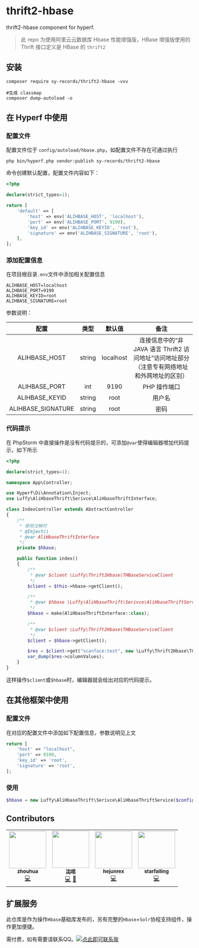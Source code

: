 # thrift2-hbase
thrift2-hbase component for hyperf.

> 此 repo 为使用阿里云云数据库 Hbase 性能增强版，HBase 增强版使用的 Thrift 接口定义是 HBase 的 `thrift2`

## 安装

```shell
composer require sy-records/thrift2-hbase -vvv

#生成 classmap
composer dump-autoload -o
```

## 在 Hyperf 中使用

### 配置文件

配置文件位于 `config/autoload/hbase.php`，如配置文件不存在可通过执行

```shell
php bin/hyperf.php vendor:publish sy-records/thrift2-hbase
```

命令创建默认配置，配置文件内容如下：

```php
<?php

declare(strict_types=1);

return [
    'default' => [
        'host' => env('ALIHBASE_HOST', 'localhost'),
        'port' => env('ALIHBASE_PORT', 9190),
        'key_id' => env('ALIHBASE_KEYID', 'root'),
        'signature' => env('ALIHBASE_SIGNATURE', 'root'),
    ],
];
```

### 添加配置信息

在项目根目录`.env`文件中添加相关配置信息

```dotenv
ALIHBASE_HOST=localhost
ALIHBASE_PORT=9190
ALIHBASE_KEYID=root
ALIHBASE_SIGNATURE=root
```

参数说明：

|        配置        |  类型  |  默认值   |                             备注                             |
| :----------------: | :----: | :-------: | :----------------------------------------------------------: |
|   ALIHBASE_HOST    | string | localhost | 连接信息中的“非 JAVA 语言 Thrift2 访问地址”访问地址部分（注意专有网络地址和外网地址的区别） |
|   ALIHBASE_PORT    |  int   |   9190    |                         PHP 操作端口                         |
|   ALIHBASE_KEYID   | string |   root    |                            用户名                            |
| ALIHBASE_SIGNATURE | string |   root    |                             密码                             |

### 代码提示

在 PhpStorm 中直接操作是没有代码提示的，可添加`@var`使得编辑器增加代码提示，如下所示

```php
<?php

declare(strict_types=1);

namespace App\Controller;

use Hyperf\Di\Annotation\Inject;
use Luffy\AliHbaseThrift\Serivce\AliHbaseThriftInterface;

class IndexController extends AbstractController
{
    /**
     * 使用注解时
     * @Inject()
     * @var AliHbaseThriftInterface
     */
    private $hbase;

    public function index()
    {
        /**
         * @var $client \Luffy\Thrift2Hbase\THBaseServiceClient
         */
        $client = $this->hbase->getClient();

        /**
         * @var $hbase \Luffy\AliHbaseThrift\Serivce\AliHbaseThriftService
         */
        $hbase = make(AliHbaseThriftInterface::class);

        /**
         * @var $client \Luffy\Thrift2Hbase\THBaseServiceClient
         */
        $client = $hbase->getClient();

        $res = $client->get("scanface:test", new \Luffy\Thrift2Hbase\TGet(["row" => "001"]));
        var_dump($res->columnValues);
    }
}
```

这样操作`$client`或`$hbase`时，编辑器就会给出对应的代码提示。

## 在其他框架中使用

### 配置文件

在对应的配置文件中添加如下配置信息，参数说明见上文

```php
return [
    'host' => "localhost",
    'port' => 9190,
    'key_id' => 'root',
    'signature' => 'root',
];
```

### 使用

```php
$hbase = new Luffy\AliHbaseThrift\Serivce\AliHbaseThriftService($config['host'], $config['port'], $config['key_id'], $config['signature']);
```

## Contributors

<table>
  <tr>
    <td align="center"><a href="https://github.com/zzss-utils"><img src="https://avatars3.githubusercontent.com/u/26597775?v=4" width="100px;" alt=""/><br /><sub><b>zhouhua</b></sub></a><br /><a href="https://github.com/sy-records/thrift2-hbase/commits?author=zzss-utils" title="Code">💻</a></td>
    <td align="center"><a href="http://qq52o.me"><img src="https://avatars3.githubusercontent.com/u/33931153?v=4" width="100px;" alt=""/><br /><sub><b>沈唁</b></sub></a><br /><a href="https://github.com/sy-records/thrift2-hbase/commits?author=sy-records" title="Code">💻</a> <a href="https://github.com/sy-records/thrift2-hbase/commits?author=sy-records" title="Documentation">📖</a></td>
    <td align="center"><a href="https://github.com/hejunrex"><img src="https://avatars3.githubusercontent.com/u/16148193?v=4" width="100px;" alt=""/><br /><sub><b>hejunrex</b></sub></a><br /><a href="https://github.com/sy-records/thrift2-hbase/commits?author=hejunrex" title="Code">💻</a></td>
    <td align="center"><a href="https://github.com/starfalling"><img src="https://avatars3.githubusercontent.com/u/532951?v=4" width="100px;" alt=""/><br /><sub><b>starfalling</b></sub></a><br /><a href="https://github.com/sy-records/thrift2-hbase/commits?author=starfalling" title="Code">💻</a></td>
  </tr>
</table>

## 扩展服务

此仓库是作为操作`Hbase`基础库发布的，另有完整的`Hbase`+`Solr`协程支持组件，操作更加便捷。

需付费，如有需要请联系QQ。<a target="_blank" href="http://wpa.qq.com/msgrd?v=3&uin=85464277&site=qq&menu=yes"><img border="0" src="http://wpa.qq.com/pa?p=2:85464277:51" alt="点此即可联系我" title="点此即可联系我"/></a>
